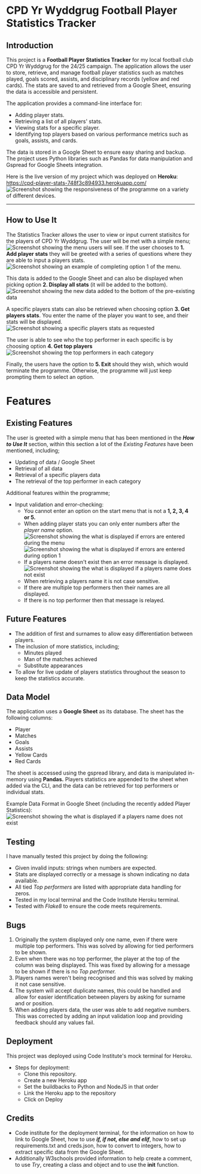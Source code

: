 # CPD Yr Wyddgrug Football Player Statistics Tracker

## Introduction

This project is a **Football Player Statistics Tracker** for my local football club CPD Yr Wyddgrug for the 24/25 campaign. 
The application allows the user to store, retrieve, and manage football player statistics such as matches played, goals scored, assists, and disciplinary records (yellow and red cards). The stats are saved to and retrieved from a Google Sheet, ensuring the data is accessible and persistent.

The application provides a command-line interface for:
- Adding player stats.
- Retrieving a list of all players' stats.
- Viewing stats for a specific player.
- Identifying top players based on various performance metrics such as goals, assists, and cards.

The data is stored in a Google Sheet to ensure easy sharing and backup. The project uses Python libraries such as Pandas for data manipulation and Gspread for Google Sheets integration.

Here is the live version of my project which was deployed on **Heroku**: https://cpd-player-stats-748f3c894933.herokuapp.com/
![Screenshot showing the responsiveness of the programme on a variety of different devices.](assets/screenshots/image1.png)

---

## How to Use It

The Statistics Tracker allows the user to view or input current statisitcs for the players of CPD Yr Wyddgrug. The user will be met with a simple menu;
![Screenshot showing the menu users will see.](assets/screenshots/image2.png)
If the user chooses to **1. Add player stats** they will be greeted with a series of questions where they are able to input a players stats.
![Screenshot showing an example of completing option 1 of the menu.](assets/screenshots/image3.png)

This data is added to the Google Sheet and can also be displayed when picking option **2. Display all stats** (it will be added to the bottom).
![Screenshot showing the new data added to the bottom of the pre-existing data](assets/screenshots/image4.png)

A specific players stats can also be retrieved when choosing option **3. Get players stats**.
You enter the name of the player you want to see, and their stats will be displayed.
![Screenshot showing a specific players stats as requested](assets/screenshots/image5.png)

The user is able to see who the top performer in each specific is by choosing option **4. Get top players** 
![Screenshot showing the top performers in each category](assets/screenshots/image6.png)

Finally, the users have the option to **5. Exit** should they wish, which would terminate the programme. Otherwise, the programme will just keep prompting them to select an option. 

# Features

## Existing Features
The user is greeted with a simple menu that has been mentioned in the ***How to Use It*** section, within this section a lot of the *Existing Features* have been mentioned, including;
- Updating of data / Google Sheet 
- Retrieval of all data
- Retrieval of a specific players data
- The retrieval of the top performer in each category


Additional features within the programme; 
- Input validation and error-checking:
    - You cannot enter an option on the start menu that is not a **1, 2, 3, 4 or 5.**
    - When adding player stats you can only enter numbers after the *player name* option.
    ![Screenshot showing the what is displayed if errors are entered during the menu](assets/screenshots/image7.png)
    ![Screenshot showing the what is displayed if errors are entered during option 1](assets/screenshots/image8.png)
    - If a players name doesn't exist then an error message is displayed.
    ![Screenshot showing the what is displayed if a players name does not exist](assets/screenshots/image9.png)
    - When retrieving a players name it is not case sensitive.
    - If there are multiple top performers then their names are all displayed. 
    - If there is no top performer then that message is relayed.

## Future Features 
- The addition of first and surnames to allow easy differentiation between players. 
- The inclusion of more statistics, including;
    - Minutes played 
    - Man of the matches achieved
    - Substitute appearances 
- To allow for live update of players statistics throughout the season to keep the statistics accurate. 

## Data Model
The application uses a **Google Sheet** as its database. The sheet has the following columns:
- Player
- Matches
- Goals
- Assists
- Yellow Cards 
- Red Cards

The sheet is accessed using the gspread library, and data is manipulated in-memory using **Pandas.**
Players statistics are appended to the sheet when added via the CLI, and the data can be retrieved for top performers or individual stats. 

Example Data Format in Google Sheet (including the recently added Player Statistics):
![Screenshot showing the what is displayed if a players name does not exist](assets/screenshots/image10.png)

## Testing
I have manually tested this project by doing the following: 
- Given invalid inputs: strings when numbers are expected.
- Stats are displayed correctly or a message is shown indicating no data available.
- All tied *Top performers* are listed with appropriate data handling for zeros.
- Tested in my local terminal and the Code Institute Heroku terminal.
- Tested with *Flake8* to ensure the code meets requirements.

## Bugs
1. Originally the system displayed only one name, even if there were multiple top performers. This was solved by allowing for tied performers to be shown. 
2. Even when there was no top performer, the player at the top of the column was being displayed. This was fixed by allowing for a message to be shown if there is no *Top performer.*
3. Players names weren't being recognised and this was solved by making it not case sensitive. 
4. The system will accept duplicate names, this could be handled and allow for easier identification between players by asking for surname and or position.
5. When adding players data, the user was able to add negative numbers. This was corrected by adding an input validation loop and providing feedback should any values fail.

## Deployment 
This project was deployed using Code Institute's mock terminal for Heroku. 

- Steps for deployment:
    - Clone this repository. 
    - Create a new Heroku app
    - Set the buildbacks to Python and NodeJS in that order
    - Link the Heroku app to the repository 
    - Click on Deploy

## Credits 
- Code institute for the deployment terminal, for the information on how to link to Google Sheet, how to use ***if, if not, else and elif***, how to set up requirements.txt and creds.json, how to convert to integers, how to extract specific data from the Google Sheet. 
- Additionally W3schools provided information to help create a comment, to use *Try*, creating a class and object and to use the __init__ function. 

